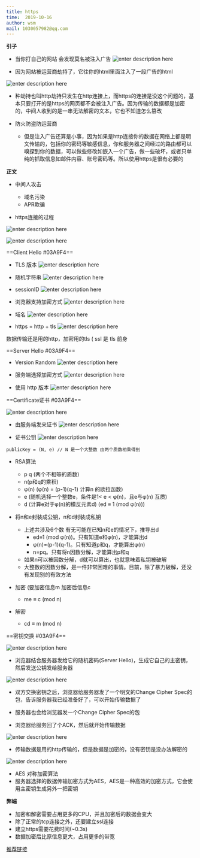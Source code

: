 ```yaml
---
title: https
time:  2019-10-16
author: wsm
mail: 1030057982@qq.com
---
```


**引子**
* 当你打自己的网站 会发现莫名被注入广告
![enter description here](https://img.wsmpage.cn/learning/2019-10-16/1571194756217.png)

* 因为网站被运营商劫持了，它往你的html里面注入了一段广告的html

![enter description here](https://img.wsmpage.cn/learning/2019-10-16/1571194799889.png)


* 种劫持也叫http劫持只发生在http连接上，而https的连接是没这个问题的，基本只要打开的是https的网页都不会被注入广告。因为传输的数据都是加密的，中间人收到的是一串无法解密的文本，它也不知道怎么篡改

* 防火防盗防运营商
	* 但是注入广告还算是小事，因为如果是http连接你的数据在网络上都是明文传输的，包括你的密码等敏感信息，你和服务器之间经过的路由都可以嗅探到你的数据，可以做些修改如嵌入一个广告，做一些破坏，或者只单纯的抓取信息如邮件内容、账号密码等。所以使用https是很有必要的


**正文**
* 中间人攻击
	* 域名污染
	* APR欺骗

* https连接的过程
	

![enter description here](https://img.wsmpage.cn/learning/2019-10-16/1571195484582.png)

![enter description here](https://img.wsmpage.cn/learning/2019-10-16/1571196725166.png)


==Client Hello #03A9F4==

* TLS 版本
![enter description here](https://img.wsmpage.cn/learning/2019-10-16/1571212257605.png) 

* 随机字符串
![enter description here](https://img.wsmpage.cn/learning/2019-10-16/1571212330960.png)

* sessionID
![enter description here](https://img.wsmpage.cn/learning/2019-10-16/1571212392351.png)

* 浏览器支持加密方式
![enter description here](https://img.wsmpage.cn/learning/2019-10-16/1571212479773.png)

* 域名
![enter description here](https://img.wsmpage.cn/learning/2019-10-16/1571212529131.png)

* https = http + tls
![enter description here](https://img.wsmpage.cn/learning/2019-10-16/1571212576524.png)

数据传输还是用的http，加密用的tls ( ssl 是 tls 前身


==Server Hello #03A9F4==


* Version Random
![enter description here](https://img.wsmpage.cn/learning/2019-10-16/1571212743334.png)

* 服务端选择加密方式
![enter description here](https://img.wsmpage.cn/learning/2019-10-16/1571212914675.png)

* 使用 http 版本
![enter description here](https://img.wsmpage.cn/learning/2019-10-16/1571213048409.png)


==Certificate证书 #03A9F4==

![enter description here](https://img.wsmpage.cn/learning/2019-10-16/1571213620341.png)

* 由服务端发来证书
![enter description here](https://img.wsmpage.cn/learning/2019-10-16/1571214580768.png)

* 证书公钥
![enter description here](https://img.wsmpage.cn/learning/2019-10-16/1571215517919.png)
```
publicKey = (N, e) // N 是一个大整数 由两个质数相乘得到
```

* RSA算法
	* p q (两个不相等的质数)
	* n(p和q的乘积)
	* φ(n) (φ(n) = (p-1)(q-1) 计算n 的欧拉函数)
	* e (随机选择一个整数e，条件是1< e < φ(n)，且e与φ(n) 互质)
	* d (计算e对于φ(n)的模反元素d) (ed ≡ 1 (mod φ(n)))

* 将n和e封装成公钥，n和d封装成私钥
	* 上述共涉及6个数 有无可能在已知n和e的情况下，推导出d 
		* ed≡1 (mod φ(n))。只有知道e和φ(n)，才能算出d
		* φ(n)=(p-1)(q-1)。只有知道p和q，才能算出φ(n)
		* n=pq。只有将n因数分解，才能算出p和q
	* 如果n可以被因数分解，d就可以算出，也就意味着私钥被破解
	* 大整数的因数分解，是一件非常困难的事情。目前，除了暴力破解，还没有发现别的有效方法

* 加密 (要加密信息m 加密后信息c
	* me ≡ c (mod n)
	
* 解密 
	* cd ≡ m (mod n)	

==密钥交换 #03A9F4==

![enter description here](https://img.wsmpage.cn/learning/2019-10-16/1571224648809.png)

* 浏览器结合服务器发给它的随机密码(Server Hello)，生成它自己的主密钥，然后发送公钥发给服务器


![enter description here](https://img.wsmpage.cn/learning/2019-10-16/1571224816305.png)

* 双方交换密钥之后，浏览器给服务器发了一个明文的Change Cipher Spec的包，告诉服务器我已经准备好了，可以开始传输数据了


* 服务器也会给浏览器发一个Change Cipher Spec的包

* 浏览器给服务回了个ACK，然后就开始传输数据

![enter description here](https://img.wsmpage.cn/learning/2019-10-16/1571225000542.png)

* 传输数据是用的http传输的，但是数据是加密的，没有密钥是没办法解密的

![enter description here](https://img.wsmpage.cn/learning/2019-10-16/1571227601616.png)

* AES 对称加密算法
* 服务器选择的数据传输加密方式为AES，AES是一种高效的加密方式，它会使用主密钥生成另外一把密钥

**弊端**
* 加密和解密需要占用更多的CPU，并且加密后的数据会变大
* 除了正常的tcp连接之外，还要建立ssl连接
* 建立https需要花费时间(~0.3s)
* 数据加密后比原信息更大，占用更多的带宽


[推荐链接](https://www.jianshu.com/p/ae9761bec4db)